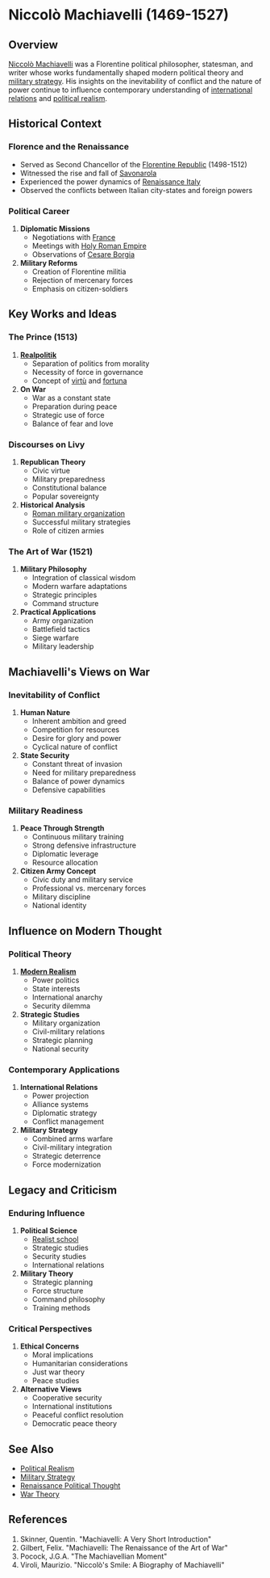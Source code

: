 # Niccolò Machiavelli (1469-1527)

## Overview

[Niccolò Machiavelli](NICCOLO_MACHIAVELLI.md) was a Florentine political philosopher, statesman, and writer whose works fundamentally shaped modern political theory and [military strategy](../../../literary_products/joes_notes/MILITARY_STRATEGY.md). His insights on the inevitability of conflict and the nature of power continue to influence contemporary understanding of [international relations](../../../literary_products/joes_notes/INTERNATIONAL_RELATIONS.md) and [political realism](POLITICAL_REALISM.md).

## Historical Context

### Florence and the Renaissance

* Served as Second Chancellor of the [Florentine Republic](../../../literary_products/joes_notes/FLORENTINE_REPUBLIC.md) (1498-1512)
* Witnessed the rise and fall of [Savonarola](../../../literary_products/joes_notes/SAVONAROLA.md)
* Experienced the power dynamics of [Renaissance Italy](../../../literary_products/joes_notes/RENAISSANCE_ITALY.md)
* Observed the conflicts between Italian city-states and foreign powers

### Political Career

1. **Diplomatic Missions**
   * Negotiations with [France](../../../literary_products/joes_notes/KINGDOM_OF_FRANCE.md)
   * Meetings with [Holy Roman Empire](../../../literary_products/joes_notes/HOLY_ROMAN_EMPIRE.md)
   * Observations of [Cesare Borgia](../../../literary_products/joes_notes/CESARE_BORGIA.md)
2. **Military Reforms**
   * Creation of Florentine militia
   * Rejection of mercenary forces
   * Emphasis on citizen-soldiers

## Key Works and Ideas

### The Prince (1513)

1. [**Realpolitik**](../../../literary_products/joes_notes/REALPOLITIK.md)
   * Separation of politics from morality
   * Necessity of force in governance
   * Concept of [virtù](../../../literary_products/joes_notes/VIRTU.md) and [fortuna](../../../literary_products/joes_notes/FORTUNA.md)
2. **On War**
   * War as a constant state
   * Preparation during peace
   * Strategic use of force
   * Balance of fear and love

### Discourses on Livy

1. **Republican Theory**
   * Civic virtue
   * Military preparedness
   * Constitutional balance
   * Popular sovereignty
2. **Historical Analysis**
   * [Roman military organization](../../../literary_products/joes_notes/ROMAN_MILITARY.md)
   * Successful military strategies
   * Role of citizen armies

### The Art of War (1521)

1. **Military Philosophy**
   * Integration of classical wisdom
   * Modern warfare adaptations
   * Strategic principles
   * Command structure
2. **Practical Applications**
   * Army organization
   * Battlefield tactics
   * Siege warfare
   * Military leadership

## Machiavelli's Views on War

### Inevitability of Conflict

1. **Human Nature**
   * Inherent ambition and greed
   * Competition for resources
   * Desire for glory and power
   * Cyclical nature of conflict
2. **State Security**
   * Constant threat of invasion
   * Need for military preparedness
   * Balance of power dynamics
   * Defensive capabilities

### Military Readiness

1. **Peace Through Strength**
   * Continuous military training
   * Strong defensive infrastructure
   * Diplomatic leverage
   * Resource allocation
2. **Citizen Army Concept**
   * Civic duty and military service
   * Professional vs. mercenary forces
   * Military discipline
   * National identity

## Influence on Modern Thought

### Political Theory

1. [**Modern Realism**](../../../literary_products/joes_notes/MODERN_REALISM.md)
   * Power politics
   * State interests
   * International anarchy
   * Security dilemma
2. **Strategic Studies**
   * Military organization
   * Civil-military relations
   * Strategic planning
   * National security

### Contemporary Applications

1. **International Relations**
   * Power projection
   * Alliance systems
   * Diplomatic strategy
   * Conflict management
2. **Military Strategy**
   * Combined arms warfare
   * Civil-military integration
   * Strategic deterrence
   * Force modernization

## Legacy and Criticism

### Enduring Influence

1. **Political Science**
   * [Realist school](../../../literary_products/joes_notes/REALIST_SCHOOL.md)
   * Strategic studies
   * Security studies
   * International relations
2. **Military Theory**
   * Strategic planning
   * Force structure
   * Command philosophy
   * Training methods

### Critical Perspectives

1. **Ethical Concerns**
   * Moral implications
   * Humanitarian considerations
   * Just war theory
   * Peace studies
2. **Alternative Views**
   * Cooperative security
   * International institutions
   * Peaceful conflict resolution
   * Democratic peace theory

## See Also

* [Political Realism](POLITICAL_REALISM.md)
* [Military Strategy](../../../literary_products/joes_notes/MILITARY_STRATEGY.md)
* [Renaissance Political Thought](../../../literary_products/joes_notes/RENAISSANCE_POLITICAL_THOUGHT.md)
* [War Theory](../../../literary_products/joes_notes/WAR_THEORY.md)

## References

1. Skinner, Quentin. "Machiavelli: A Very Short Introduction"
2. Gilbert, Felix. "Machiavelli: The Renaissance of the Art of War"
3. Pocock, J.G.A. "The Machiavellian Moment"
4. Viroli, Maurizio. "Niccolò's Smile: A Biography of Machiavelli"
